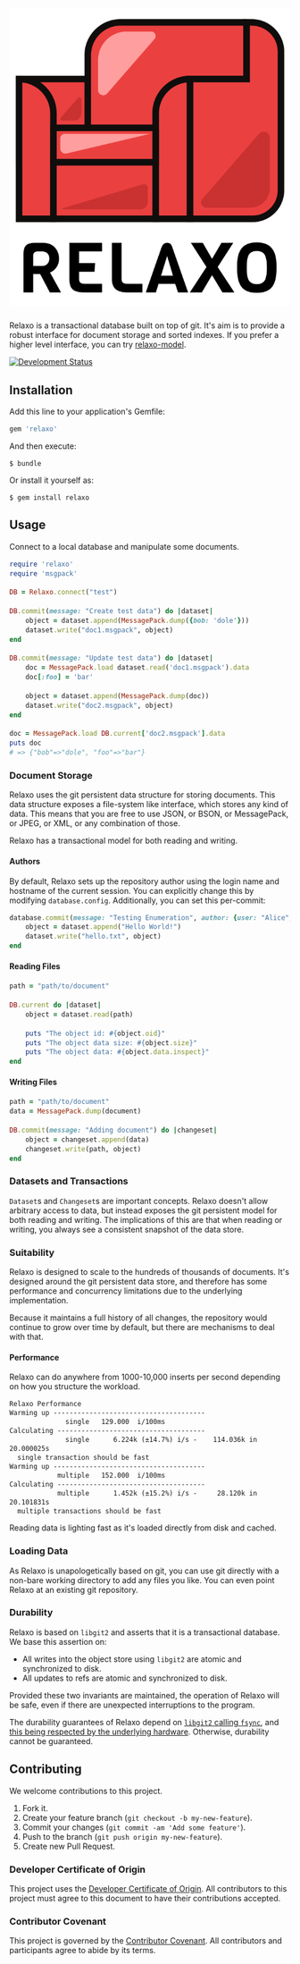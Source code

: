 # ![Relaxo](logo.svg)

Relaxo is a transactional database built on top of git. It's aim is to provide a robust interface for document storage and sorted indexes. If you prefer a higher level interface, you can try [relaxo-model](https://github.com/ioquatix/relaxo-model).

[![Development Status](https://github.com/ioquatix/relaxo/workflows/Test/badge.svg)](https://github.com/ioquatix/relaxo/actions?workflow=Test)

## Installation

Add this line to your application's Gemfile:

``` ruby
gem 'relaxo'
```

And then execute:

    $ bundle

Or install it yourself as:

    $ gem install relaxo

## Usage

Connect to a local database and manipulate some documents.

``` ruby
require 'relaxo'
require 'msgpack'

DB = Relaxo.connect("test")

DB.commit(message: "Create test data") do |dataset|
	object = dataset.append(MessagePack.dump({bob: 'dole'}))
	dataset.write("doc1.msgpack", object)
end

DB.commit(message: "Update test data") do |dataset|
	doc = MessagePack.load dataset.read('doc1.msgpack').data
	doc[:foo] = 'bar'

	object = dataset.append(MessagePack.dump(doc))
	dataset.write("doc2.msgpack", object)
end

doc = MessagePack.load DB.current['doc2.msgpack'].data
puts doc
# => {"bob"=>"dole", "foo"=>"bar"}
```

### Document Storage

Relaxo uses the git persistent data structure for storing documents. This data structure exposes a file-system like interface, which stores any kind of data. This means that you are free to use JSON, or BSON, or MessagePack, or JPEG, or XML, or any combination of those.

Relaxo has a transactional model for both reading and writing.

#### Authors

By default, Relaxo sets up the repository author using the login name and hostname of the current session. You can explicitly change this by modifying `database.config`. Additionally, you can set this per-commit:

``` ruby
database.commit(message: "Testing Enumeration", author: {user: "Alice", email: "alice@localhost"}) do |dataset|
	object = dataset.append("Hello World!")
	dataset.write("hello.txt", object)
end
```

#### Reading Files

``` ruby
path = "path/to/document"

DB.current do |dataset|
	object = dataset.read(path)

	puts "The object id: #{object.oid}"
	puts "The object data size: #{object.size}"
	puts "The object data: #{object.data.inspect}"
end
```

#### Writing Files

``` ruby
path = "path/to/document"
data = MessagePack.dump(document)

DB.commit(message: "Adding document") do |changeset|
	object = changeset.append(data)
	changeset.write(path, object)
end
```

### Datasets and Transactions

`Dataset`s and `Changeset`s are important concepts. Relaxo doesn't allow arbitrary access to data, but instead exposes the git persistent model for both reading and writing. The implications of this are that when reading or writing, you always see a consistent snapshot of the data store.

### Suitability

Relaxo is designed to scale to the hundreds of thousands of documents. It's designed around the git persistent data store, and therefore has some performance and concurrency limitations due to the underlying implementation.

Because it maintains a full history of all changes, the repository would continue to grow over time by default, but there are mechanisms to deal with that.

#### Performance

Relaxo can do anywhere from 1000-10,000 inserts per second depending on how you structure the workload.

    Relaxo Performance
    Warming up --------------------------------------
                  single   129.000  i/100ms
    Calculating -------------------------------------
                  single      6.224k (±14.7%) i/s -    114.036k in  20.000025s
      single transaction should be fast
    Warming up --------------------------------------
                multiple   152.000  i/100ms
    Calculating -------------------------------------
                multiple      1.452k (±15.2%) i/s -     28.120k in  20.101831s
      multiple transactions should be fast

Reading data is lighting fast as it's loaded directly from disk and cached.

### Loading Data

As Relaxo is unapologetically based on git, you can use git directly with a non-bare working directory to add any files you like. You can even point Relaxo at an existing git repository.

### Durability

Relaxo is based on `libgit2` and asserts that it is a transactional database. We base this assertion on:

  - All writes into the object store using `libgit2` are atomic and synchronized to disk.
  - All updates to refs are atomic and synchronized to disk.

Provided these two invariants are maintained, the operation of Relaxo will be safe, even if there are unexpected interruptions to the program.

The durability guarantees of Relaxo depend on [`libgit2` calling `fsync`](https://github.com/libgit2/libgit2/pull/4030), and [this being respected by the underlying hardware](http://www.evanjones.ca/intel-ssd-durability.html). Otherwise, durability cannot be guaranteed.

## Contributing

We welcome contributions to this project.

1.  Fork it.
2.  Create your feature branch (`git checkout -b my-new-feature`).
3.  Commit your changes (`git commit -am 'Add some feature'`).
4.  Push to the branch (`git push origin my-new-feature`).
5.  Create new Pull Request.

### Developer Certificate of Origin

This project uses the [Developer Certificate of Origin](https://developercertificate.org/). All contributors to this project must agree to this document to have their contributions accepted.

### Contributor Covenant

This project is governed by the [Contributor Covenant](https://www.contributor-covenant.org/). All contributors and participants agree to abide by its terms.
